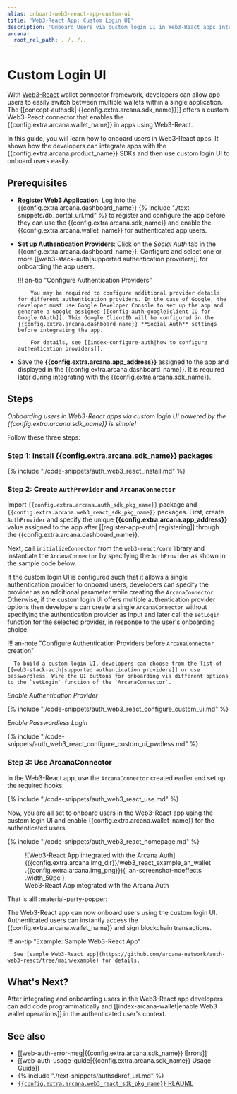 ```yaml
---
alias: onboard-web3-react-app-custom-ui
title: 'Web3-React App: Custom Login UI'
description: 'Onboard Users via custom login UI in Web3-React apps integrated with the Arcana Auth SDK using the instructions listed here.'
arcana:
  root_rel_path: ../../..
---
```


# Custom Login UI 

With [Web3-React](https://www.npmjs.com/package/web3-react) wallet connector framework, developers can allow app users to easily switch between multiple wallets within a single application. The [[concept-authsdk| {{config.extra.arcana.sdk_name}}]] offers a custom Web3-React connector that enables the {{config.extra.arcana.wallet_name}} in apps using Web3-React.

In this guide, you will learn how to onboard users in Web3-React apps. It shows how the developers can integrate apps with the {{config.extra.arcana.product_name}} SDKs and then use custom login UI to onboard users easily.

## Prerequisites

* **Register Web3 Application**: Log into the {{config.extra.arcana.dashboard_name}} {% include "./text-snippets/db_portal_url.md" %} to register and configure the app before they can use the {{config.extra.arcana.sdk_name}} and enable the {{config.extra.arcana.wallet_name}} for authenticated app users.

* **Set up Authentication Providers**: Click on the *Social Auth* tab in the {{config.extra.arcana.dashboard_name}}. Configure and select one or more [[web3-stack-auth|supported authentication providers]] for onboarding the app users.

    !!! an-tip "Configure Authentication Providers"

          You may be required to configure additional provider details for different authentication providers. In the case of Google, the developer must use Google Developer Console to set up the app and generate a Google assigned [[config-auth-google|client ID for Google OAuth]]. This Google ClientID will be configured in the {{config.extra.arcana.dashboard_name}} **Social Auth** settings before integrating the app.

          For details, see [[index-configure-auth|how to configure authentication providers]].

* Save the **{{config.extra.arcana.app_address}}** assigned to the app and displayed in the {{config.extra.arcana.dashboard_name}}. It is required later during integrating with the {{config.extra.arcana.sdk_name}}.

## Steps

*Onboarding users in Web3-React apps via custom login UI powered by the {{config.extra.arcana.sdk_name}} is simple!*

Follow these three steps:

### Step 1: Install {{config.extra.arcana.sdk_name}} packages

{% include "./code-snippets/auth_web3_react_install.md" %}

### Step 2: Create `AuthProvider` and `ArcanaConnector`

Import `{{config.extra.arcana.auth_sdk_pkg_name}}` package and `{{config.extra.arcana.web3_react_sdk_pkg_name}}` packages. First, create `AuthProvider` and specify the unique **{{config.extra.arcana.app_address}}** value assigned to the app after [[register-app-auth| registering]] through the {{config.extra.arcana.dashboard_name}}. 

Next, call `initializeConnector` from the `web3-react/core` library and instantiate the `ArcanaConnector` by specifying the `AuthProvider` as shown in the sample code below.

If the custom login UI is configured such that it allows a single authentication provider to onboard users, developers can specify the provider as an additional parameter while creating the `ArcanaConnector`. Otherwise, if the custom login UI offers multiple authentication provider options then developers can create a single `ArcanaConnector` without specifying the authentication provider as input and later call the `setLogin` function for the selected provider, in response to the user's onboarding choice.

!!! an-note "Configure Authentication Providers before `ArcanaConnector` creation"

      To build a custom login UI, developers can choose from the list of [[web3-stack-auth|supported authentication providers]] or use passwordless. Wire the UI buttons for onboarding via different options to the `setLogin` function of the `ArcanaConnector`.

_Enable Authentication Provider_

{% include "./code-snippets/auth_web3_react_configure_custom_ui.md" %}

_Enable Passwordless Login_

{% include "./code-snippets/auth_web3_react_configure_custom_ui_pwdless.md" %}

### Step 3: Use ArcanaConnector

In the Web3-React app, use the `ArcanaConnector` created earlier and set up the required hooks:

{% include "./code-snippets/auth_web3_react_use.md" %}

Now, you are all set to onboard users in the Web3-React app using the custom login UI and enable {{config.extra.arcana.wallet_name}} for the authenticated users.

{% include "./code-snippets/auth_web3_react_homepage.md" %}

<figure markdown="span">
  ![Web3-React App integrated with the Arcana Auth]({{config.extra.arcana.img_dir}}/web3_react_example_an_wallet.{{config.extra.arcana.img_png}}){ .an-screenshot-noeffects .width_50pc }
  <figcaption>Web3-React App integrated with the Arcana Auth</figcaption>
</figure>

That is all! :material-party-popper:

The Web3-React app can now onboard users using the custom login UI. Authenticated users can instantly access the {{config.extra.arcana.wallet_name}} and sign blockchain transactions.

!!! an-tip "Example: Sample Web3-React App"

      See [sample Web3-React app](https://github.com/arcana-network/auth-web3-react/tree/main/example) for details.
      
## What's Next?

After integrating and onboarding users in the Web3-React app developers can add code programmatically and [[index-arcana-wallet|enable Web3 wallet operations]] in the authenticated user's context.

## See also

* [[web-auth-error-msg|{{config.extra.arcana.sdk_name}} Errors]]
* [[web-auth-usage-guide|{{config.extra.arcana.sdk_name}} Usage Guide]]
* {% include "./text-snippets/authsdkref_url.md" %}
* [`{{config.extra.arcana.web3_react_sdk_pkg_name}}` README](https://github.com/arcana-network/auth-web3-react/blob/main/readme.md)

